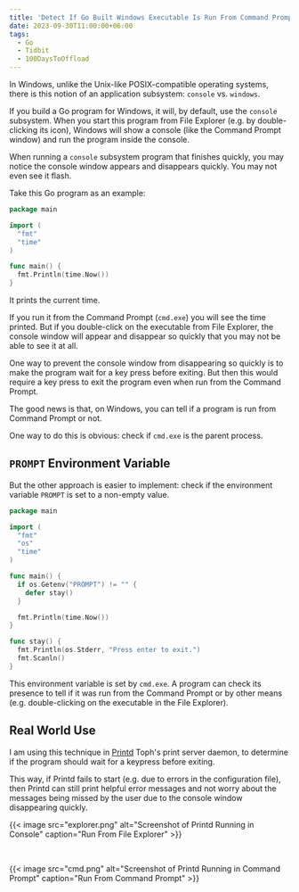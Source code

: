 ```yaml
---
title: 'Detect If Go Built Windows Executable Is Run From Command Prompt or File Explorer'
date: 2023-09-30T11:00:00+06:00
tags:
  - Go
  - Tidbit
  - 100DaysToOffload
---
```


In Windows, unlike the Unix-like POSIX-compatible operating systems, there is this notion of an application subsystem: `console` vs. `windows`.

If you build a Go program for Windows, it will, by default, use the `console` subsystem. When you start this program from File Explorer (e.g. by double-clicking its icon), Windows will show a console (like the Command Prompt window) and run the program inside the console.

When running a `console` subsystem program that finishes quickly, you may notice the console window appears and disappears quickly. You may not even see it flash.

Take this Go program as an example:

``` go
package main

import (
  "fmt"
  "time"
)

func main() {
  fmt.Println(time.Now())
}
```

It prints the current time.

If you run it from the Command Prompt (`cmd.exe`) you will see the time printed. But if you double-click on the executable from File Explorer, the console window will appear and disappear so quickly that you may not be able to see it at all.

One way to prevent the console window from disappearing so quickly is to make the program wait for a key press before exiting. But then this would require a key press to exit the program even when run from the Command Prompt.

The good news is that, on Windows, you can tell if a program is run from Command Prompt or not.

One way to do this is obvious: check if `cmd.exe` is the parent process.

## `PROMPT` Environment Variable

But the other approach is easier to implement: check if the  environment variable `PROMPT` is set to a non-empty value.

``` go
package main

import (
  "fmt"
  "os"
  "time"
)

func main() {
  if os.Getenv("PROMPT") != "" {
    defer stay()
  }

  fmt.Println(time.Now())
}

func stay() {
  fmt.Println(os.Stderr, "Press enter to exit.")
  fmt.Scanln()
}
```

This environment variable is set by `cmd.exe`. A program can check its presence to tell if it was run from the Command Prompt or by other means (e.g. double-clicking on the executable in the File Explorer).

## Real World Use

I am using this technique in [Printd](https://github.com/FurqanSoftware/toph-printd) Toph's print server daemon, to determine if the program should wait for a keypress before exiting.

This way, if Printd fails to start (e.g. due to errors in the configuration file), then Printd can still print helpful error messages and not worry about the messages being missed by the user due to the console window disappearing quickly.

{{< image src="explorer.png" alt="Screenshot of Printd Running in Console" caption="Run From File Explorer" >}}

<br>

{{< image src="cmd.png" alt="Screenshot of Printd Running in Command Prompt" caption="Run From Command Prompt" >}}

